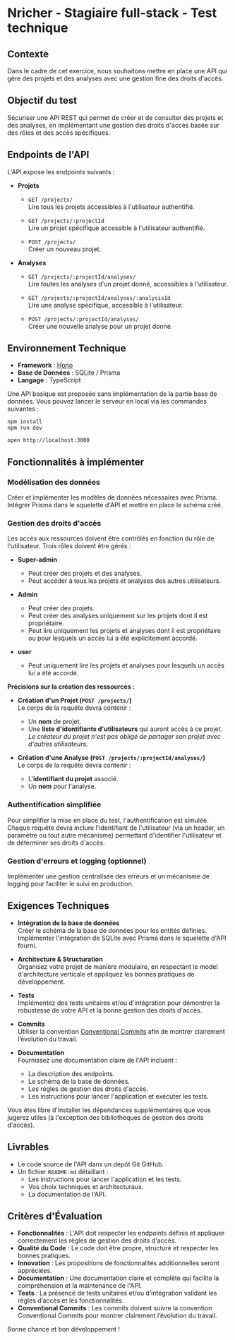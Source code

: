 # Nricher - Stagiaire full-stack - Test technique

## Contexte
Dans le cadre de cet exercice, nous souhaitons mettre en place une API qui gère des projets et des analyses avec une gestion fine des droits d'accès.

## Objectif du test
Sécuriser une API REST qui permet de créer et de consulter des projets et des analyses, en implémentant une gestion des droits d'accès basée sur des rôles et des accès spécifiques.

## Endpoints de l'API
L'API expose les endpoints suivants :

- **Projets**
    - `GET /projects/`  
      Lire tous les projets accessibles à l'utilisateur authentifié.

    - `GET /projects/:projectId`  
      Lire un projet spécifique accessible à l'utilisateur authentifié.

    - `POST /projects/`  
      Créer un nouveau projet.

- **Analyses**
    - `GET /projects/:projectId/analyses/`  
      Lire toutes les analyses d'un projet donné, accessibles à l'utilisateur.

    - `GET /projects/:projectId/analyses/:analysisId`  
      Lire une analyse spécifique, accessible à l'utilisateur.

    - `POST /projects/:projectId/analyses/`  
      Créer une nouvelle analyse pour un projet donné.

## Environnement Technique
- **Framework** : [Hono](https://hono.dev/)
- **Base de Données** : SQLite / Prisma
- **Langage** : TypeScript

Une API basique est proposée sans implémentation de la partie base de données.
Vous pouvez lancer le serveur en local via les commandes suivantes :
```
npm install
npm run dev

open http://localhost:3000
```

## Fonctionnalités à implémenter

### Modélisation des données
Créer et implémenter les modèles de données nécessaires avec Prisma.  
Intégrer Prisma dans le squelette d'API et mettre en place le schéma créé.

### Gestion des droits d'accès
Les accès aux ressources doivent être contrôlés en fonction du rôle de l'utilisateur. Trois rôles doivent être gérés :

- **Super-admin**
    - Peut créer des projets et des analyses.
    - Peut accéder à tous les projets et analyses des autres utilisateurs.

- **Admin**
    - Peut créer des projets.
    - Peut créer des analyses uniquement sur les projets dont il est propriétaire.
    - Peut lire uniquement les projets et analyses dont il est propriétaire ou pour lesquels un accès lui a été explicitement accordé.

- **user**
    - Peut uniquement lire les projets et analyses pour lesquels un accès lui a été accordé.

**Précisions sur la création des ressources :**

- **Création d'un Projet (`POST /projects/`)**  
  Le corps de la requête devra contenir :
    - Un **nom** de projet.
    - Une **liste d'identifiants d'utilisateurs** qui auront accès à ce projet.  
      *Le créateur du projet n'est pas obligé de partager son projet avec d'autres utilisateurs.*

- **Création d'une Analyse (`POST /projects/:projectId/analyses/`)**  
  Le corps de la requête devra contenir :
    - L'**identifiant du projet** associé.
    - Un **nom** pour l'analyse.

### Authentification simplifiée
Pour simplifier la mise en place du test, l'authentification est simulée. Chaque requête devra inclure l'identifiant de l'utilisateur (via un header, un paramètre ou tout autre mécanisme) permettant d'identifier l'utilisateur et de déterminer ses droits d'accès.

### Gestion d'erreurs et logging (optionnel)
Implémenter une gestion centralisée des erreurs et un mécanisme de logging pour faciliter le suivi en production.

## Exigences Techniques

- **Intégration de la base de données**  
  Créer le schéma de la base de données pour les entités définies.  
  Implémenter l'intégration de SQLite avec Prisma dans le squelette d'API fourni.

- **Architecture & Structuration**  
  Organisez votre projet de manière modulaire, en respectant le model d'architecture verticale et appliquez les bonnes pratiques de développement.

- **Tests**  
  Implémentez des tests unitaires et/ou d'intégration pour démontrer la robustesse de votre API et la bonne gestion des droits d'accès.

- **Commits**  
  Utiliser la convention [Conventional Commits](https://www.conventionalcommits.org/en/v1.0.0/) afin de montrer clairement l’évolution du travail.

- **Documentation**  
  Fournissez une documentation claire de l'API incluant :
    - La description des endpoints.
    - Le schéma de la base de données.
    - Les règles de gestion des droits d'accès.
    - Les instructions pour lancer l'application et exécuter les tests.

Vous êtes libre d'installer les dépendances supplémentaires que vous jugerez utiles (à l'exception des bibliothèques de gestion des droits d'accès).

## Livrables
- Le code source de l'API dans un dépôt Git GitHub.
- Un fichier `README.md` détaillant :
    - Les instructions pour lancer l'application et les tests.
    - Vos choix techniques et architecturaux.
    - La documentation de l'API.

## Critères d'Évaluation
- **Fonctionnalités** : L'API doit respecter les endpoints définis et appliquer correctement les règles de gestion des droits d'accès.
- **Qualité du Code** : Le code doit être propre, structuré et respecter les bonnes pratiques.
- **Innovation** : Les propositions de fonctionnalités additionnelles seront appréciées.
- **Documentation** : Une documentation claire et complète qui facilite la compréhension et la maintenance de l'API.
- **Tests** : La présence de tests unitaires et/ou d’intégration validant les règles d’accès et les fonctionnalités.
- **Conventional Commits** : Les commits doivent suivre la convention Conventional Commits pour montrer clairement l’évolution du travail.

Bonne chance et bon développement !
